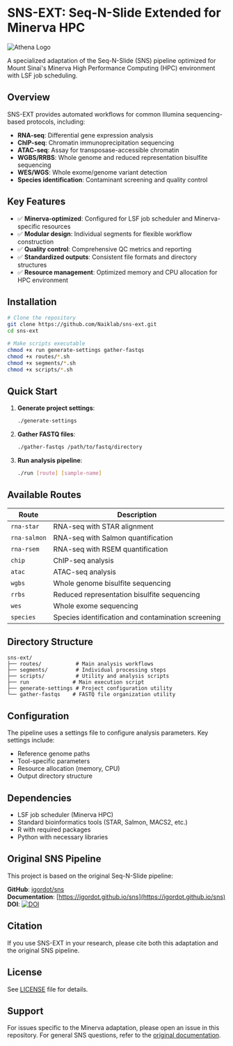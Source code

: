 # SNS-EXT: Seq-N-Slide Extended for Minerva HPC

![Athena Logo](https://img.freepik.com/premium-vector/athena-goddess-line-art-style-logo_440600-1385.jpg?w=1380)

A specialized adaptation of the Seq-N-Slide (SNS) pipeline optimized for Mount Sinai's Minerva High Performance Computing (HPC) environment with LSF job scheduling.

## Overview

SNS-EXT provides automated workflows for common Illumina sequencing-based protocols, including:

- **RNA-seq**: Differential gene expression analysis
- **ChIP-seq**: Chromatin immunoprecipitation sequencing
- **ATAC-seq**: Assay for transposase-accessible chromatin
- **WGBS/RRBS**: Whole genome and reduced representation bisulfite sequencing
- **WES/WGS**: Whole exome/genome variant detection
- **Species identification**: Contaminant screening and quality control

## Key Features

- ✅ **Minerva-optimized**: Configured for LSF job scheduler and Minerva-specific resources
- ✅ **Modular design**: Individual segments for flexible workflow construction
- ✅ **Quality control**: Comprehensive QC metrics and reporting
- ✅ **Standardized outputs**: Consistent file formats and directory structures
- ✅ **Resource management**: Optimized memory and CPU allocation for HPC environment

## Installation

```bash
# Clone the repository
git clone https://github.com/Naiklab/sns-ext.git
cd sns-ext

# Make scripts executable
chmod +x run generate-settings gather-fastqs
chmod +x routes/*.sh
chmod +x segments/*.sh
chmod +x scripts/*.sh
```

## Quick Start

1. **Generate project settings**:

   ```bash
   ./generate-settings
   ```

2. **Gather FASTQ files**:

   ```bash
   ./gather-fastqs /path/to/fastq/directory
   ```

3. **Run analysis pipeline**:

   ```bash
   ./run [route] [sample-name]
   ```

## Available Routes

| Route | Description |
|-------|-------------|
| `rna-star` | RNA-seq with STAR alignment |
| `rna-salmon` | RNA-seq with Salmon quantification |
| `rna-rsem` | RNA-seq with RSEM quantification |
| `chip` | ChIP-seq analysis |
| `atac` | ATAC-seq analysis |
| `wgbs` | Whole genome bisulfite sequencing |
| `rrbs` | Reduced representation bisulfite sequencing |
| `wes` | Whole exome sequencing |
| `species` | Species identification and contamination screening |

## Directory Structure

```text
sns-ext/
├── routes/           # Main analysis workflows
├── segments/         # Individual processing steps
├── scripts/          # Utility and analysis scripts
├── run              # Main execution script
├── generate-settings # Project configuration utility
└── gather-fastqs    # FASTQ file organization utility
```

## Configuration

The pipeline uses a settings file to configure analysis parameters. Key settings include:

- Reference genome paths
- Tool-specific parameters
- Resource allocation (memory, CPU)
- Output directory structure

## Dependencies

- LSF job scheduler (Minerva HPC)
- Standard bioinformatics tools (STAR, Salmon, MACS2, etc.)
- R with required packages
- Python with necessary libraries

## Original SNS Pipeline

This project is based on the original Seq-N-Slide pipeline:

**GitHub**: [igordot/sns](https://github.com/igordot/sns)  
**Documentation**: [https://igordot.github.io/sns](https://igordot.github.io/sns)  
**DOI**: [![DOI](https://zenodo.org/badge/66501450.svg)](https://zenodo.org/badge/latestdoi/66501450)

## Citation

If you use SNS-EXT in your research, please cite both this adaptation and the original SNS pipeline.

## License

See [LICENSE](LICENSE) file for details.

## Support

For issues specific to the Minerva adaptation, please open an issue in this repository. For general SNS questions, refer to the [original documentation](https://igordot.github.io/sns).
